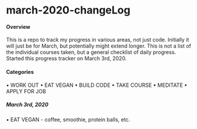 # march-2020-changeLog

#### Overview

This is a repo to track my progress in various areas, not just code. Initially it will just be for March, but potentially might extend longer. This is not a list of the individual courses taken, but a general checklist of daily progress. Started this progress tracker on March 3rd, 2020.

#### Categories

• WORK OUT
• EAT VEGAN
• BUILD CODE
• TAKE COURSE
• MEDITATE
• APPLY FOR JOB

##### March 3rd, 2020
• EAT VEGAN - coffee, smoothie, protein balls, etc.
